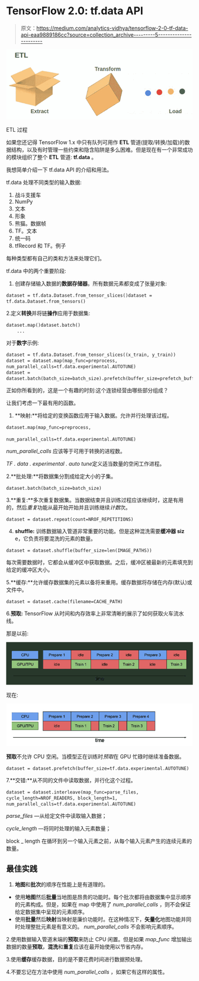 # TensorFlow 2.0: tf.data API

> 原文：<https://medium.com/analytics-vidhya/tensorflow-2-0-tf-data-api-eaa9889186cc?source=collection_archive---------5----------------------->

![](img/143d47a62426310bc56db59f3d861435.png)

ETL 过程

如果您还记得 TensorFlow 1.x 中只有队列可用作 **ETL** 管道(提取/转换/加载)的数据结构，以及有时管理一些约束和隐含陷阱是多么困难。但是现在有一个非常成功的模块组织了整个 **ETL** 管道: **tf.data** 。

我想简单介绍一下 tf.data API 的介绍和用法。

tf.data 处理不同类型的输入数据:

1.  战斗支援车
2.  NumPy
3.  文本
4.  形象
5.  熊猫。数据帧
6.  TF。文本
7.  统一码
8.  tfRecord 和 TF。例子

每种类型都有自己的类和方法来处理它们。

tf.data 中的两个重要阶段:

1.  创建存储输入数据的**数据存储器**。所有数据元素都变成了张量对象:

```
dataset = tf.data.Dataset.from_tensor_slices()dataset = tf.data.Dataset.from_tensors()
```

2.定义**转换**并将链**操作**应用于数据集:

```
dataset.map()dataset.batch()
    ... 
```

对于**数字**示例:

```
dataset = tf.data.Dataset.from_tensor_slices((x_train, y_train))
dataset = dataset.map(map_func=preprocess, num_parallel_calls=tf.data.experimental.AUTOTUNE)
dataset = dataset.batch(batch_size=batch_size).prefetch(buffer_size=prefetch_buffer_size)
```

正如你所看到的，这是一个有趣的时刻:这个连锁经营由哪些部分组成？

让我们考虑一下最有用的函数。

1.  **映射:**将给定的变换函数应用于输入数据。允许并行处理该过程。

```
dataset.map(map_func=preprocess,
                      num_parallel_calls=tf.data.experimental.AUTOTUNE)
```

*num_parallel_calls* 应该等于可用于转换的进程数。

*TF . data . experimental . auto tune*定义适当数量的空闲工作进程。

2.**批处理:**将数据集分割成给定大小的子集。

```
dataset.batch(batch_size=batch_size)
```

3.**重复:**多次重复数据集。当数据结束并且训练过程应该继续时，这是有用的，然后*重复*功能从最开始开始并且训练继续*计数*次。

```
dataset = dataset.repeat(count=NROF_REPETITIONS)
```

4. **shuffle:** 训练数据输入管道非常重要的功能。但是这种混洗需要**缓冲器 siz** e，它负责将要混洗的元素的数量。

```
dataset = dataset.shuffle(buffer_size=len(IMAGE_PATHS))
```

每次需要数据时，它都会从缓冲区中获取数据。之后，缓冲区被最新的元素填充到给定的缓冲区大小。

5.**缓存:**允许缓存数据集的元素以备将来重用。缓存数据将存储在内存(默认)或文件中。

```
dataset = dataset.cache(filename=CACHE_PATH)
```

6.**预取:** TensorFlow 从时间和内存效率上非常清晰的展示了如何获取火车流水线。

那是以前:

![](img/808f157d0ce322148f51236e5184f4c1.png)

现在:

![](img/4faf10c986d3f5c859e9a629137f9792.png)

**预取**不允许 CPU 空闲。当模型正在训练时*预取*在 GPU 忙碌时继续准备数据。

```
dataset = dataset.prefetch(buffer_size=tf.data.experimental.AUTOTUNE)
```

7.**交错:**从不同的文件中读取数据，并行化这个过程。

```
dataset = dataset.interleave(map_func=parse_files, cycle_length=NROF_READERS, block_length=1,
num_parallel_calls=tf.data.experimental.AUTOTUNE)
```

*parse_files* —从给定文件中读取输入数据；

*cycle_length* —将同时处理的输入元素数量；

block _ length 在循环到另一个输入元素之前，从每个输入元素产生的连续元素的数量。

## 最佳实践

1.  **地图**和**批次**的顺序在性能上是有道理的。

*   使用**地图**然后**批量**当地图是昂贵的功能时。每个批次都将由数据集中显示顺序的元素构成。但是，如果在 map 中使用了 *num_parallel_calls* ，则不会保证给定数据集中呈现的元素顺序。
*   使用**批量**然后**映射**当映射是廉价功能时。在这种情况下，**矢量化**地图功能并同时处理整批元素是有意义的。 *num_parallel_calls* 不会影响元素顺序。

2.使用数据输入管道末端的**预取**来防止 CPU 闲置。但是如果 *map_func* 增加输出数据的数量**预取**，**混洗**和**重复**应该在最开始使用以节省内存。

3.使用**缓存**缓存数据，目的是不要花费时间进行数据预处理。

4.不要忘记在方法中使用 *num_parallel_calls* ，如果它有这样的属性。
